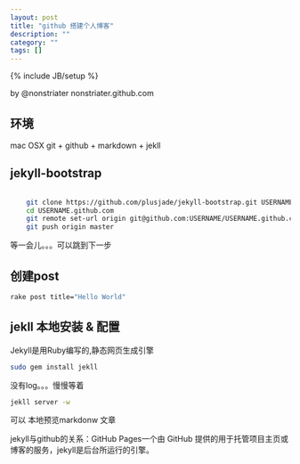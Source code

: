 ```yaml
---
layout: post
title: "github 搭建个人博客"
description: ""
category: ""
tags: []
---
```

{% include JB/setup %}


by @nonstriater  nonstriater.github.com

## 环境

mac OSX 
git + github + markdown + jekll


## jekyll-bootstrap 

```sh
    
    git clone https://github.com/plusjade/jekyll-bootstrap.git USERNAME.github.com
    cd USERNAME.github.com
    git remote set-url origin git@github.com:USERNAME/USERNAME.github.com.git
    git push origin master

```

等一会儿。。。可以跳到下一步


## 创建post

```sh
rake post title="Hello World"
```




## jekll 本地安装 & 配置

Jekyll是用Ruby编写的,静态网页生成引擎

```sh
sudo gem install jekll
```

没有log。。。慢慢等着

```sh
jekll server -w
```

可以 本地预览markdonw 文章



jekyll与github的关系：GitHub Pages一个由 GitHub 提供的用于托管项目主页或博客的服务，jekyll是后台所运行的引擎。


